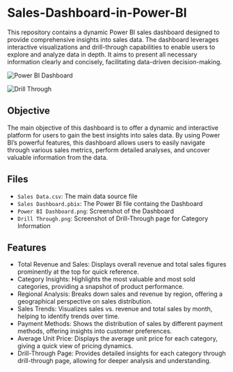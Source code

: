 # Sales-Dashboard-in-Power-BI

This repository contains a dynamic Power BI sales dashboard designed to provide comprehensive insights into sales data. The dashboard leverages interactive visualizations and drill-through capabilities to enable users to explore and analyze data in depth. It aims to present all necessary information clearly and concisely, facilitating data-driven decision-making.

  
![Power BI Dashboard](https://github.com/boga-venu/Sales-Dashboard-in-Power-BI/assets/174999641/20308c7d-329c-49da-8486-456e504b8cbe)

![Drill Through](https://github.com/boga-venu/Sales-Dashboard-in-Power-BI/assets/174999641/db0c5bb4-bad4-4e20-b76e-c0821f27b9ac)

## Objective

The main objective of this dashboard is to offer a dynamic and interactive platform for users to gain the best insights into sales data. By using Power BI’s powerful features, this dashboard allows users to easily navigate through various sales metrics, perform detailed analyses, and uncover valuable information from the data.

## Files
- `Sales Data.csv`: The main data source file
- `Sales Dashboard.pbix`: The Power BI file containg the Dashboard
- `Power BI Dashboard.png`: Screenshot of the Dashboard
- `Drill Through.png`: Screenshot of Drill-Through page for Category Information

## Features

- Total Revenue and Sales: Displays overall revenue and total sales figures prominently at the top for quick reference.
- Category Insights: Highlights the most valuable and most sold categories, providing a snapshot of product performance.
- Regional Analysis: Breaks down sales and revenue by region, offering a geographical perspective on sales distribution.
- Sales Trends: Visualizes sales vs. revenue and total sales by month, helping to identify trends over time.
- Payment Methods: Shows the distribution of sales by different payment methods, offering insights into customer preferences.
- Average Unit Price: Displays the average unit price for each category, giving a quick view of pricing dynamics.
- Drill-Through Page: Provides detailed insights for each category through drill-through page, allowing for deeper analysis and understanding.
